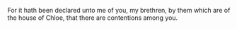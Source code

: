For it hath been declared unto me of you, my brethren, by them which are of the house of Chloe, that there are contentions among you.
